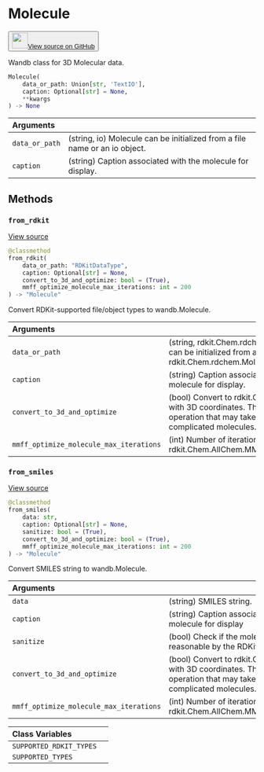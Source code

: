 # Molecule

<p><button style={{display: 'flex', alignItems: 'center', backgroundColor: 'white', border: '1px solid #ddd', padding: '10px', borderRadius: '6px', cursor: 'pointer', boxShadow: '0 2px 3px rgba(0,0,0,0.1)', transition: 'all 0.3s'}}><a href='https://www.github.com/wandb/wandb/tree/4e8ad7f191d1e929960918a7de3398ef779a9c57/wandb/sdk/data_types/molecule.py#L25-L241' style={{fontSize: '1.2em', display: 'flex', alignItems: 'center'}}><img src='https://github.githubassets.com/images/modules/logos_page/GitHub-Mark.png' height='32px' width='32px' style={{marginRight: '10px'}}/>View source on GitHub</a></button></p>


Wandb class for 3D Molecular data.

```python
Molecule(
    data_or_path: Union[str, 'TextIO'],
    caption: Optional[str] = None,
    **kwargs
) -> None
```

| Arguments |  |
| :--- | :--- |
|  `data_or_path` |  (string, io) Molecule can be initialized from a file name or an io object. |
|  `caption` |  (string) Caption associated with the molecule for display. |

## Methods

### `from_rdkit`

[View source](https://www.github.com/wandb/wandb/tree/4e8ad7f191d1e929960918a7de3398ef779a9c57/wandb/sdk/data_types/molecule.py#L99-L163)

```python
@classmethod
from_rdkit(
    data_or_path: "RDKitDataType",
    caption: Optional[str] = None,
    convert_to_3d_and_optimize: bool = (True),
    mmff_optimize_molecule_max_iterations: int = 200
) -> "Molecule"
```

Convert RDKit-supported file/object types to wandb.Molecule.

| Arguments |  |
| :--- | :--- |
|  `data_or_path` |  (string, rdkit.Chem.rdchem.Mol) Molecule can be initialized from a file name or an rdkit.Chem.rdchem.Mol object. |
|  `caption` |  (string) Caption associated with the molecule for display. |
|  `convert_to_3d_and_optimize` |  (bool) Convert to rdkit.Chem.rdchem.Mol with 3D coordinates. This is an expensive operation that may take a long time for complicated molecules. |
|  `mmff_optimize_molecule_max_iterations` |  (int) Number of iterations to use in rdkit.Chem.AllChem.MMFFOptimizeMolecule |

### `from_smiles`

[View source](https://www.github.com/wandb/wandb/tree/4e8ad7f191d1e929960918a7de3398ef779a9c57/wandb/sdk/data_types/molecule.py#L165-L202)

```python
@classmethod
from_smiles(
    data: str,
    caption: Optional[str] = None,
    sanitize: bool = (True),
    convert_to_3d_and_optimize: bool = (True),
    mmff_optimize_molecule_max_iterations: int = 200
) -> "Molecule"
```

Convert SMILES string to wandb.Molecule.

| Arguments |  |
| :--- | :--- |
|  `data` |  (string) SMILES string. |
|  `caption` |  (string) Caption associated with the molecule for display |
|  `sanitize` |  (bool) Check if the molecule is chemically reasonable by the RDKit's definition. |
|  `convert_to_3d_and_optimize` |  (bool) Convert to rdkit.Chem.rdchem.Mol with 3D coordinates. This is an expensive operation that may take a long time for complicated molecules. |
|  `mmff_optimize_molecule_max_iterations` |  (int) Number of iterations to use in rdkit.Chem.AllChem.MMFFOptimizeMolecule |

| Class Variables |  |
| :--- | :--- |
|  `SUPPORTED_RDKIT_TYPES`<a id="SUPPORTED_RDKIT_TYPES"></a> |   |
|  `SUPPORTED_TYPES`<a id="SUPPORTED_TYPES"></a> |   |
